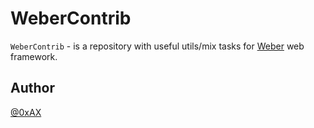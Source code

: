 # WeberContrib

`WeberContrib` - is a repository with useful utils/mix tasks for [Weber](https://github.com/0xAX/weber) web framework.

## Author

[@0xAX](https://twitter.com/0xAX)
